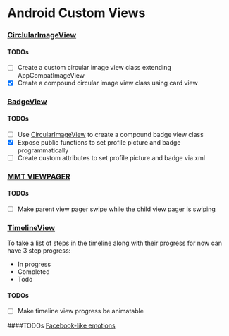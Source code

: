 # Android Custom Views

### [CirclularImageView](/app/src/main/java/com/sanket/androidcustomviews/circular_image_view)
#### TODOs
- [ ] Create a custom circular image view class extending AppCompatImageView
- [x] Create a compound circular image view class using card view

### [BadgeView](/app/src/main/java/com/sanket/androidcustomviews/badge_view)
#### TODOs
- [ ] Use [CircularImageView](/app/src/main/java/com/sanket/androidcustomviews/circular_image_view) to create a compound badge view class
- [x] Expose public functions to set profile picture and badge programmatically
- [ ] Create custom attributes to set profile picture and badge via xml

### [MMT VIEWPAGER](/app/src/main/java/com/sanket/androidcustomviews/mmt_view_pager)
#### TODOs
- [ ] Make parent view pager swipe while the child view pager is swiping

### [TimelineView](/app/src/main/java/com/sanket/androidcustomviews/timeline_view)
To take a list of steps in the timeline along with their progress for now can have 3 step progress:
- In progress
- Completed
- Todo
#### TODOs
- [ ] Make timeline view progress be animatable

####TODOs
[Facebook-like emotions](/app/src/main/java/com/sanket/androidcustomviews/facebook_like_emotions)